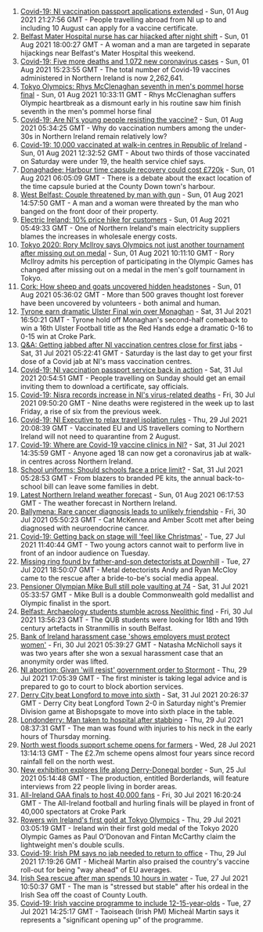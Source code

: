 1. [Covid-19: NI vaccination passport applications extended](https://www.bbc.co.uk/news/uk-northern-ireland-58047786) - Sun, 01 Aug 2021 21:27:56 GMT - People travelling abroad from NI up to and including 10 August can apply for a vaccine certificate.
2. [Belfast Mater Hospital nurse has car hijacked after night shift](https://www.bbc.co.uk/news/uk-northern-ireland-58050237) - Sun, 01 Aug 2021 18:00:27 GMT - A woman and a man are targeted in separate hijackings near Belfast's Mater Hospital this weekend.
3. [Covid-19: Five more deaths and 1,072 new coronavirus cases](https://www.bbc.co.uk/news/uk-northern-ireland-58048450) - Sun, 01 Aug 2021 15:23:55 GMT - The total number of Covid-19 vaccines administered in Northern Ireland is now 2,262,641.
4. [Tokyo Olympics: Rhys McClenaghan seventh in men's pommel horse final](https://www.bbc.co.uk/sport/olympics/58047092) - Sun, 01 Aug 2021 10:33:11 GMT - Rhys McClenaghan suffers Olympic heartbreak as a dismount early in his routine saw him finish seventh in the men's pommel horse final
5. [Covid-19: Are NI's young people resisting the vaccine?](https://www.bbc.co.uk/news/uk-northern-ireland-57975927) - Sun, 01 Aug 2021 05:34:25 GMT - Why do vaccination numbers among the under-30s in Northern Ireland remain relatively low?
6. [Covid-19: 10,000 vaccinated at walk-in centres in Republic of Ireland](https://www.bbc.co.uk/news/world-europe-58048445) - Sun, 01 Aug 2021 12:32:52 GMT - About two thirds of those vaccinated on Saturday were under 19, the health service chief says.
7. [Donaghadee: Harbour time capsule recovery could cost £720k](https://www.bbc.co.uk/news/uk-northern-ireland-58034552) - Sun, 01 Aug 2021 06:05:09 GMT - There is a debate about the exact location of the time capsule buried at the County Down town's harbour.
8. [West Belfast: Couple threatened by man with gun](https://www.bbc.co.uk/news/uk-northern-ireland-58048449) - Sun, 01 Aug 2021 14:57:50 GMT - A man and a woman were threated by the man who banged on the front door of their property.
9. [Electric Ireland: 10% price hike for customers](https://www.bbc.co.uk/news/uk-northern-ireland-politics-58028462) - Sun, 01 Aug 2021 05:49:33 GMT - One of Northern Ireland's main electricity suppliers blames the increases in wholesale energy costs.
10. [Tokyo 2020: Rory McIlroy says Olympics not just another tournament after missing out on medal](https://www.bbc.co.uk/sport/golf/58040578) - Sun, 01 Aug 2021 10:11:10 GMT - Rory McIlroy admits his perception of participating in the Olympic Games has changed after missing out on a medal in the men's golf tournament in Tokyo.
11. [Cork: How sheep and goats uncovered hidden headstones](https://www.bbc.co.uk/news/world-europe-58026027) - Sun, 01 Aug 2021 05:36:02 GMT - More than 500 graves thought lost forever have been uncovered by volunteers - both animal and human.
12. [Tyrone earn dramatic Ulster Final win over Monaghan](https://www.bbc.co.uk/sport/gaelic-games/58042304) - Sat, 31 Jul 2021 16:50:21 GMT - Tyrone hold off Monaghan's second-half comeback to win a 16th Ulster Football title as the Red Hands edge a dramatic 0-16 to 0-15 win at Croke Park.
13. [Q&A: Getting jabbed after NI vaccination centres close for first jabs](https://www.bbc.co.uk/news/uk-northern-ireland-politics-57986801) - Sat, 31 Jul 2021 05:22:41 GMT - Saturday is the last day to get your first dose of a Covid jab at NI's mass vaccination centres.
14. [Covid-19: NI vaccination passport service back in action](https://www.bbc.co.uk/news/uk-northern-ireland-58024225) - Sat, 31 Jul 2021 20:54:51 GMT - People travelling on Sunday should get an email inviting them to download a certificate, say officials.
15. [Covid-19: Nisra records increase in NI's virus-related deaths](https://www.bbc.co.uk/news/uk-northern-ireland-58026022) - Fri, 30 Jul 2021 09:50:20 GMT - Nine deaths were registered in the week up to last Friday, a rise of six from the previous week.
16. [Covid-19: NI Executive to relax travel isolation rules](https://www.bbc.co.uk/news/uk-northern-ireland-58004816) - Thu, 29 Jul 2021 20:08:39 GMT - Vaccinated EU and US travellers coming to Northern Ireland will not need to quarantine from 2 August.
17. [Covid-19: Where are Covid-19 vaccine clinics in NI?](https://www.bbc.co.uk/news/uk-northern-ireland-57863840) - Sat, 31 Jul 2021 14:35:59 GMT - Anyone aged 18 can now get a coronavirus jab at walk-in centres across Northern Ireland.
18. [School uniforms: Should schools face a price limit?](https://www.bbc.co.uk/news/uk-northern-ireland-57733760) - Sat, 31 Jul 2021 05:28:53 GMT - From blazers to branded PE kits, the annual back-to-school bill can leave some families in debt.
19. [Latest Northern Ireland weather forecast](https://www.bbc.co.uk/news/uk-northern-ireland-26018439) - Sun, 01 Aug 2021 06:17:53 GMT - The weather forecast in Northern Ireland.
20. [Ballymena: Rare cancer diagnosis leads to unlikely friendship](https://www.bbc.co.uk/news/uk-northern-ireland-58017631) - Fri, 30 Jul 2021 05:50:23 GMT - Cat McKenna and Amber Scott met after being diagnosed with neuroendocrine cancer.
21. [Covid-19: Getting back on stage will 'feel like Christmas'](https://www.bbc.co.uk/news/uk-northern-ireland-57983830) - Tue, 27 Jul 2021 11:40:44 GMT - Two young actors cannot wait to perform live in front of an indoor audience on Tuesday.
22. [Missing ring found by father-and-son detectorists at Downhill](https://www.bbc.co.uk/news/uk-northern-ireland-57975051) - Tue, 27 Jul 2021 18:50:07 GMT - Metal detectorists Andy and Ryan McCloy came to the rescue after a bride-to-be's social media appeal.
23. [Pensioner Olympian Mike Bull still pole vaulting at 74](https://www.bbc.co.uk/news/uk-northern-ireland-58017671) - Sat, 31 Jul 2021 05:33:57 GMT - Mike Bull is a double Commonwealth gold medallist and Olympic finalist in the sport.
24. [Belfast: Archaeology students stumble across Neolithic find](https://www.bbc.co.uk/news/uk-england-cornwall-58030609) - Fri, 30 Jul 2021 13:56:23 GMT - The QUB students were looking for 18th and 19th century artefacts in Stranmillis in south Belfast.
25. [Bank of Ireland harassment case 'shows employers must protect women'](https://www.bbc.co.uk/news/uk-northern-ireland-58012546) - Fri, 30 Jul 2021 05:39:27 GMT - Natasha McNicholl says it was two years after she won a sexual harassment case that an anonymity order was lifted.
26. [NI abortion: Givan 'will resist' government order to Stormont](https://www.bbc.co.uk/news/uk-northern-ireland-58012543) - Thu, 29 Jul 2021 17:05:39 GMT - The first minister is taking legal advice and is prepared to go to court to block abortion services.
27. [Derry City beat Longford to move into sixth](https://www.bbc.co.uk/sport/football/58022304) - Sat, 31 Jul 2021 20:26:37 GMT - Derry City beat Longford Town 2-0 in Saturday night's Premier Division game at Bishopsgate to move into sixth place in the table.
28. [Londonderry: Man taken to hospital after stabbing](https://www.bbc.co.uk/news/uk-northern-ireland-foyle-west-58010383) - Thu, 29 Jul 2021 08:37:31 GMT - The man was found with injuries to his neck in the early hours of Thursday morning.
29. [North west floods support scheme opens for farmers](https://www.bbc.co.uk/news/uk-northern-ireland-foyle-west-57994970) - Wed, 28 Jul 2021 13:14:13 GMT - The £2.7m scheme opens almost four years since record rainfall fell on the north west.
30. [New exhibition explores life along Derry-Donegal border](https://www.bbc.co.uk/news/uk-northern-ireland-foyle-west-57885075) - Sun, 25 Jul 2021 05:14:48 GMT - The production, entitled Borderlands, will feature interviews from 22 people living in border areas.
31. [All-Ireland GAA finals to host 40,000 fans](https://www.bbc.co.uk/sport/northern-ireland/58029316) - Fri, 30 Jul 2021 16:20:24 GMT - The All-Ireland football and hurling finals will be played in front of 40,000 spectators at Croke Park
32. [Rowers win Ireland's first gold at Tokyo Olympics](https://www.bbc.co.uk/sport/olympics/58007573) - Thu, 29 Jul 2021 03:05:19 GMT - Ireland win their first gold medal of the Tokyo 2020 Olympic Games as Paul O'Donovan and Fintan McCarthy claim the lightweight men's double sculls.
33. [Covid-19: Irish PM says no jab needed to return to office](https://www.bbc.co.uk/news/world-europe-58012631) - Thu, 29 Jul 2021 17:19:26 GMT - Micheál Martin also praised the country's vaccine roll-out for being "way ahead" of EU averages.
34. [Irish Sea rescue after man spends 10 hours in water](https://www.bbc.co.uk/news/world-europe-57984521) - Tue, 27 Jul 2021 10:50:37 GMT - The man is "stressed but stable" after his ordeal in the Irish Sea off the coast of County Louth.
35. [Covid-19: Irish vaccine programme to include 12-15-year-olds](https://www.bbc.co.uk/news/world-europe-57984314) - Tue, 27 Jul 2021 14:25:17 GMT - Taoiseach (Irish PM) Micheál Martin says it represents a "significant opening up" of the programme.
